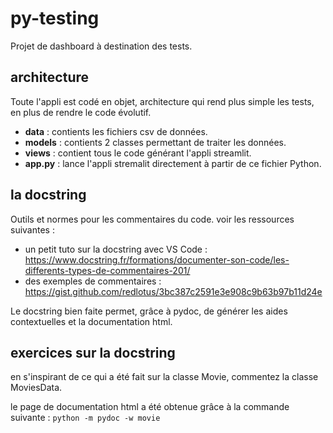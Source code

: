 # py-testing

Projet de dashboard à destination des tests.

## architecture

Toute l'appli est codé en objet, architecture qui rend plus simple les tests, en plus de rendre le code évolutif.
- **data** : contients les fichiers csv de données.
- **models** : contients 2 classes permettant de traiter les données.
- **views** : contient tous le code générant l'appli streamlit.
- **app.py** : lance l'appli stremalit directement à partir de ce fichier Python.

## la docstring

Outils et normes pour les commentaires du code. voir les ressources suivantes :
- un petit tuto sur la docstring avec VS Code : https://www.docstring.fr/formations/documenter-son-code/les-differents-types-de-commentaires-201/
- des exemples de commentaires : https://gist.github.com/redlotus/3bc387c2591e3e908c9b63b97b11d24e 

Le docstring bien faite permet, grâce à pydoc, de générer les aides contextuelles et la documentation html.

## exercices sur la docstring

en s'inspirant de ce qui a été fait sur la classe Movie, commentez la classe MoviesData.

le page de documentation html a été obtenue grâce à la commande suivante : `python -m pydoc -w movie`
